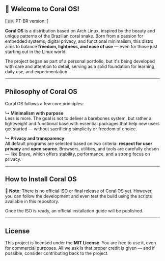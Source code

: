 ## 🐍 Welcome to Coral OS!

[🇧🇷 PT-BR version: ]

**Coral OS** is a distribution based on Arch Linux, inspired by the beauty and unique patterns of the Brazilian coral snake. Born from a passion for embedded systems, digital privacy, and functional minimalism, this distro aims to balance **freedom, lightness, and ease of use** — even for those just starting out in the Linux world.

The project began as part of a personal portfolio, but it's being developed with care and attention to detail, serving as a solid foundation for learning, daily use, and experimentation.

---

## Philosophy of Coral OS

Coral OS follows a few core principles:

↳ **Minimalism with purpose**  
Less is more. The goal is not to deliver a barebones system, but rather a lightweight and functional base with essential packages that help new users get started — without sacrificing simplicity or freedom of choice.

↳ **Privacy and transparency**  
All default programs are selected based on two criteria: **respect for user privacy** and **open source**. Browsers, utilities, and tools are carefully chosen — like Brave, which offers stability, performance, and a strong focus on privacy.

---

## How to Install Coral OS

📌 **Note:** There is no official ISO or final release of Coral OS yet. However, you can follow the development and even test the build using the scripts available in this repository.

Once the ISO is ready, an official installation guide will be published.

---

## License

This project is licensed under the **MIT License**. You are free to use it, even for commercial purposes. All we ask is that proper credit is given — and if possible, consider contributing back to the project.
